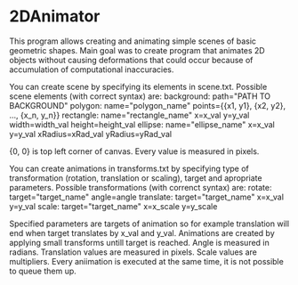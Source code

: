 # 2DAnimator
This program allows creating and animating simple scenes of basic geometric shapes. 
Main goal was to create program that animates 2D objects without causing deformations that could occur because of accumulation of computational inaccuracies.

You can create scene by specifying its elements in scene.txt.
Possible scene elements (with correct syntax) are:
background: path="PATH TO BACKGROUND"
polygon: name="polygon_name" points={{x1, y1}, {x2, y2}, ..., {x_n, y_n}}
rectangle: name="rectangle_name" x=x_val y=y_val width=width_val height=height_val
ellipse: name="ellipse_name" x=x_val y=y_val xRadius=xRad_val yRadius=yRad_val

{0, 0} is top left corner of canvas.
Every value is measured in pixels.

You can create animations in transforms.txt by specifying type of transformation (rotation, translation or scaling), 
target and apropriate parameters.
Possible transformations (with correnct syntax) are:
rotate: target="target_name" angle=angle
translate: target="target_name" x=x_val y=y_val
scale: target="target_name" x=x_scale y=y_scale

Specified parameters are targets of animation so for example translation will end when target translates by x_val and y_val.
Animations are created by applying small transforms untill target is reached.
Angle is measured in radians.
Translation values are measured in pixels.
Scale values are multipliers.
Every aniimation is executed at the same time, it is not possible to queue them up.
